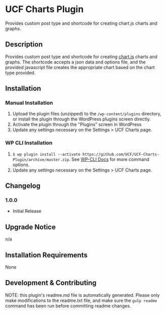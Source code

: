 # UCF Charts Plugin #

Provides custom post type and shortcode for creating chart.js charts and graphs.


## Description ##

Provides custom post type and shortcode for creating [chart.js](http://www.chartjs.org/) charts and graphs. The shortcode accepts a json data and options file, and the provided javascript file creates the appropriate chart based on the chart type provided.


## Installation ##

### Manual Installation ###
1. Upload the plugin files (unzipped) to the `/wp-content/plugins` directory, or install the plugin through the WordPress plugins screen directly.
2. Activate the plugin through the "Plugins" screen in WordPress
3. Update any settings necessary on the Settings > UCF Charts page.

### WP CLI Installation ###
1. `$ wp plugin install --activate https://github.com/UCF/UCF-Charts-Plugin/archive/master.zip`.  See [WP-CLI Docs](http://wp-cli.org/commands/plugin/install/) for more command options.
2. Update any settings necessary on the Settings > UCF Charts page.


## Changelog ##

### 1.0.0 ###

* Initial Release


## Upgrade Notice ##

n/a


## Installation Requirements ##

None


## Development & Contributing ##

NOTE: this plugin's readme.md file is automatically generated.  Please only make modifications to the readme.txt file, and make sure the `gulp readme` command has been run before committing readme changes.
